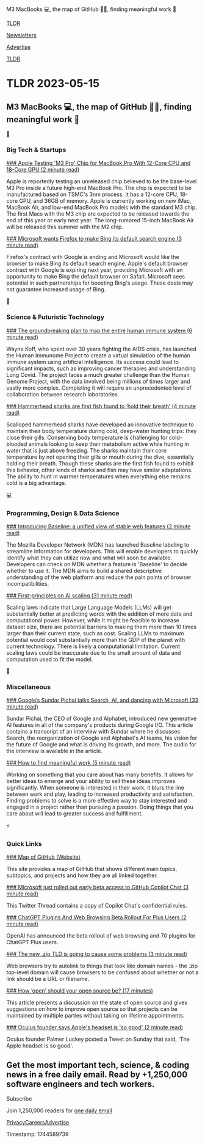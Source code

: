 M3 MacBooks 💻, the map of GitHub 👨‍💻, finding meaningful work 💼

[TLDR](/)

[Newsletters](/newsletters)

[Advertise](https://advertise.tldr.tech/)

[TLDR](/)

# TLDR 2023-05-15

## M3 MacBooks 💻, the map of GitHub 👨‍💻, finding meaningful work 💼

📱

### Big Tech & Startups

[### Apple Testing 'M3 Pro' Chip for MacBook Pro With 12-Core CPU and 18-Core GPU (2 minute read)](https://www.macrumors.com/2023/05/14/m3-pro-chip-potential-specs/?utm_source=tldrnewsletter)

Apple is reportedly testing an unreleased chip believed to be the base-level M3 Pro inside a future high-end MacBook Pro. The chip is expected to be manufactured based on TSMC's 3nm process. It has a 12-core CPU, 18-core GPU, and 36GB of memory. Apple is currently working on new iMac, MacBook Air, and low-end MacBook Pro models with the standard M3 chip. The first Macs with the M3 chip are expected to be released towards the end of this year or early next year. The long-rumored 15-inch MacBook Air will be released this summer with the M2 chip.

[### Microsoft wants Firefox to make Bing its default search engine (3 minute read)](https://www.androidpolice.com/microsoft-bing-firefox-default/?utm_source=tldrnewsletter)

Firefox's contract with Google is ending and Microsoft would like the browser to make Bing its default search engine. Apple's default browser contract with Google is expiring next year, providing Microsoft with an opportunity to make Bing the default browser on Safari. Microsoft sees potential in such partnerships for boosting Bing's usage. These deals may not guarantee increased usage of Bing.

🚀

### Science & Futuristic Technology

[### The groundbreaking plan to map the entire human immune system (6 minute read)](https://www.freethink.com/health/human-immunome?utm_source=tldrnewsletter)

Wayne Koff, who spent over 30 years fighting the AIDS crisis, has launched the Human Immunome Project to create a virtual simulation of the human immune system using artificial intelligence. Its success could lead to significant impacts, such as improving cancer therapies and understanding Long Covid. The project faces a much greater challenge than the Human Genome Project, with the data involved being millions of times larger and vastly more complex. Completing it will require an unprecedented level of collaboration between research laboratories.

[### Hammerhead sharks are first fish found to ‘hold their breath’ (4 minute read)](https://www.nature.com/articles/d41586-023-01569-x?utm_source=tldrnewsletter)

Scalloped hammerhead sharks have developed an innovative technique to maintain their body temperature during cold, deep-water hunting trips: they close their gills. Conserving body temperature is challenging for cold-blooded animals looking to keep their metabolism active while hunting in water that is just above freezing. The sharks maintain their core temperature by not opening their gills or mouth during the dive, essentially holding their breath. Though these sharks are the first fish found to exhibit this behavior, other kinds of sharks and fish may have similar adaptations. The ability to hunt in warmer temperatures when everything else remains cold is a big advantage.

💻

### Programming, Design & Data Science

[### Introducing Baseline: a unified view of stable web features (2 minute read)](https://developer.mozilla.org/en-US/blog/baseline-unified-view-stable-web-features/?utm_source=tldrnewsletter)

The Mozilla Developer Network (MDN) has launched Baseline labeling to streamline information for developers. This will enable developers to quickly identify what they can utilize now and what will soon be available. Developers can check on MDN whether a feature is 'Baseline' to decide whether to use it. The MDN aims to build a shared descriptive understanding of the web platform and reduce the pain points of browser incompatibilities.

[### First-principles on AI scaling (31 minute read)](https://dynomight.net/scaling/?utm_source=tldrnewsletter)

Scaling laws indicate that Large Language Models (LLMs) will get substantially better at predicting words with the addition of more data and computational power. However, while it might be feasible to increase dataset size, there are potential barriers to making them more than 10 times larger than their current state, such as cost. Scaling LLMs to maximum potential would cost substantially more than the GDP of the planet with current technology. There is likely a computational limitation. Current scaling laws could be inaccurate due to the small amount of data and computation used to fit the model.

🎁

### Miscellaneous

[### Google’s Sundar Pichai talks Search, AI, and dancing with Microsoft (33 minute read)](https://www.theverge.com/2023/5/12/23720731/google-io-2023-exclusive-sundar-pichai-search-generative-experience-ai-microsoft-bing-chatgpt?utm_source=tldrnewsletter)

Sundar Pichai, the CEO of Google and Alphabet, introduced new generative AI features in all of the company's products during Google I/O. This article contains a transcript of an interview with Sundar where he discusses Search, the reorganization of Google and Alphabet's AI teams, his vision for the future of Google and what is driving its growth, and more. The audio for the interview is available in the article.

[### How to find meaningful work (5 minute read)](https://justinmares.com/how-to-find-meaningful-work/?utm_source=rss&amp;utm_medium=rss&amp;utm_campaign=how-to-find-meaningful-work?utm_source=tldrnewsletter)

Working on something that you care about has many benefits. It allows for better ideas to emerge and your ability to sell these ideas improves significantly. When someone is interested in their work, it blurs the line between work and play, leading to increased productivity and satisfaction. Finding problems to solve is a more effective way to stay interested and engaged in a project rather than pursuing a passion. Doing things that you care about will lead to greater success and fulfillment.

⚡

### Quick Links

[### Map of GitHub (Website)](https://threadreaderapp.com/anvaka/status/1657416666358374401)

This site provides a map of GitHub that shows different main topics, subtopics, and projects and how they are all linked together.

[### Microsoft just rolled out early beta access to GitHub Copilot Chat (3 minute read)](https://threadreaderapp.com/marvinvonhagen/status/1657060506371346432)

This Twitter Thread contains a copy of Copilot Chat's confidential rules.

[### ChatGPT Plugins And Web Browsing Beta Rollout For Plus Users (2 minute read)](https://www.searchenginejournal.com/chatgpt-plugins-web-browsing-beta/486785/#close?utm_source=tldrnewsletter)

OpenAI has announced the beta rollout of web browsing and 70 plugins for ChatGPT Plus users.

[### The new .zip TLD is going to cause some problems (3 minute read)](https://shkspr.mobi/blog/2023/05/the-new-zip-tld-is-going-to-cause-some-problems/?utm_source=tldrnewsletter)

Web browsers try to autolink to things that look like domain names - the .zip top-level domain will cause browsers to be confused about whether or not a link should be a URL or filename.

[### How ‘open’ should your open source be? (17 minutes)](https://github.com/readme/featured/how-open-is-open-source?utm_source=tldrnewsletter)

This article presents a discussion on the state of open source and gives suggestions on how to improve open source so that projects can be maintained by multiple parties without taking on lifetime appointments.

[### Oculus founder says Apple's headset is 'so good' (2 minute read)](https://appleinsider.com/articles/23/05/14/oculus-founder-says-apples-headset-is-so-good?utm_medium=rss?utm_source=tldrnewsletter)

Oculus founder Palmer Luckey posted a Tweet on Sunday that said, 'The Apple headset is so good'.

## Get the most important tech, science, & coding news in a free daily email. Read by +1,250,000 software engineers and tech workers.

Subscribe

Join 1,250,000 readers for [one daily email](/api/latest/tech)

[Privacy](/privacy)[Careers](https://jobs.ashbyhq.com/tldr.tech)[Advertise](/tech/advertise)

Timestamp: 1744589739